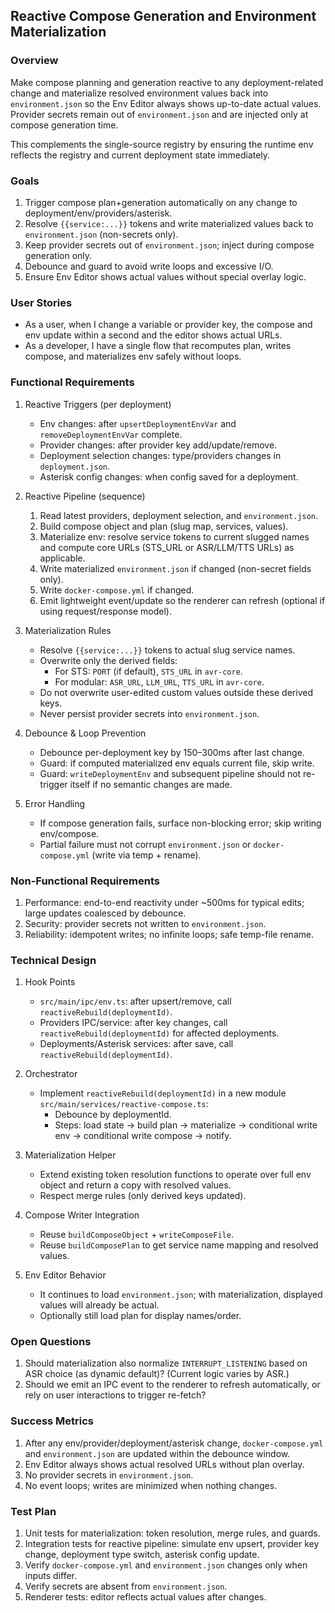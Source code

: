 ## Reactive Compose Generation and Environment Materialization

### Overview

Make compose planning and generation reactive to any deployment-related change and materialize resolved environment values back into `environment.json` so the Env Editor always shows up-to-date actual values. Provider secrets remain out of `environment.json` and are injected only at compose generation time.

This complements the single-source registry by ensuring the runtime env reflects the registry and current deployment state immediately.

### Goals

1. Trigger compose plan+generation automatically on any change to deployment/env/providers/asterisk.
2. Resolve `{{service:...}}` tokens and write materialized values back to `environment.json` (non-secrets only).
3. Keep provider secrets out of `environment.json`; inject during compose generation only.
4. Debounce and guard to avoid write loops and excessive I/O.
5. Ensure Env Editor shows actual values without special overlay logic.

### User Stories

- As a user, when I change a variable or provider key, the compose and env update within a second and the editor shows actual URLs.
- As a developer, I have a single flow that recomputes plan, writes compose, and materializes env safely without loops.

### Functional Requirements

1. Reactive Triggers (per deployment)
   - Env changes: after `upsertDeploymentEnvVar` and `removeDeploymentEnvVar` complete.
   - Provider changes: after provider key add/update/remove.
   - Deployment selection changes: type/providers changes in `deployment.json`.
   - Asterisk config changes: when config saved for a deployment.

2. Reactive Pipeline (sequence)
   1. Read latest providers, deployment selection, and `environment.json`.
   2. Build compose object and plan (slug map, services, values).
   3. Materialize env: resolve service tokens to current slugged names and compute core URLs (STS_URL or ASR/LLM/TTS URLs) as applicable.
   4. Write materialized `environment.json` if changed (non-secret fields only).
   5. Write `docker-compose.yml` if changed.
   6. Emit lightweight event/update so the renderer can refresh (optional if using request/response model).

3. Materialization Rules
   - Resolve `{{service:...}}` tokens to actual slug service names.
   - Overwrite only the derived fields:
     - For STS: `PORT` (if default), `STS_URL` in `avr-core`.
     - For modular: `ASR_URL`, `LLM_URL`, `TTS_URL` in `avr-core`.
   - Do not overwrite user-edited custom values outside these derived keys.
   - Never persist provider secrets into `environment.json`.

4. Debounce & Loop Prevention
   - Debounce per-deployment key by 150–300ms after last change.
   - Guard: if computed materialized env equals current file, skip write.
   - Guard: `writeDeploymentEnv` and subsequent pipeline should not re-trigger itself if no semantic changes are made.

5. Error Handling
   - If compose generation fails, surface non-blocking error; skip writing env/compose.
   - Partial failure must not corrupt `environment.json` or `docker-compose.yml` (write via temp + rename).

### Non-Functional Requirements

1. Performance: end-to-end reactivity under ~500ms for typical edits; large updates coalesced by debounce.
2. Security: provider secrets not written to `environment.json`.
3. Reliability: idempotent writes; no infinite loops; safe temp-file rename.

### Technical Design

1. Hook Points
   - `src/main/ipc/env.ts`: after upsert/remove, call `reactiveRebuild(deploymentId)`.
   - Providers IPC/service: after key changes, call `reactiveRebuild(deploymentId)` for affected deployments.
   - Deployments/Asterisk services: after save, call `reactiveRebuild(deploymentId)`.

2. Orchestrator
   - Implement `reactiveRebuild(deploymentId)` in a new module `src/main/services/reactive-compose.ts`:
     - Debounce by deploymentId.
     - Steps: load state → build plan → materialize → conditional write env → conditional write compose → notify.

3. Materialization Helper
   - Extend existing token resolution functions to operate over full env object and return a copy with resolved values.
   - Respect merge rules (only derived keys updated).

4. Compose Writer Integration
   - Reuse `buildComposeObject` + `writeComposeFile`.
   - Reuse `buildComposePlan` to get service name mapping and resolved values.

5. Env Editor Behavior
   - It continues to load `environment.json`; with materialization, displayed values will already be actual.
   - Optionally still load plan for display names/order.

### Open Questions

1. Should materialization also normalize `INTERRUPT_LISTENING` based on ASR choice (as dynamic default)? (Current logic varies by ASR.)
2. Should we emit an IPC event to the renderer to refresh automatically, or rely on user interactions to trigger re-fetch?

### Success Metrics

1. After any env/provider/deployment/asterisk change, `docker-compose.yml` and `environment.json` are updated within the debounce window.
2. Env Editor always shows actual resolved URLs without plan overlay.
3. No provider secrets in `environment.json`.
4. No event loops; writes are minimized when nothing changes.

### Test Plan

1. Unit tests for materialization: token resolution, merge rules, and guards.
2. Integration tests for reactive pipeline: simulate env upsert, provider key change, deployment type switch, asterisk config update.
3. Verify `docker-compose.yml` and `environment.json` changes only when inputs differ.
4. Verify secrets are absent from `environment.json`.
5. Renderer tests: editor reflects actual values after changes.
